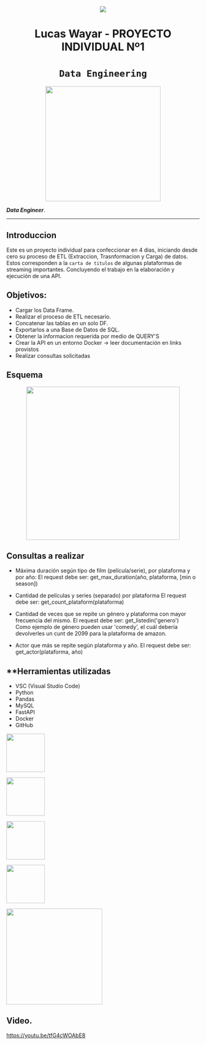 <p align=center><img src=https://d31uz8lwfmyn8g.cloudfront.net/Assets/logo-henry-white-lg.png><p>

# <h1 align=center> **Lucas Wayar - PROYECTO INDIVIDUAL Nº1** </h1>

# <h1 align=center>**`Data Engineering`**</h1>

<p align="center">
<img src="https://files.realpython.com/media/What-is-Data-Engineering_Watermarked.607e761a3c0e.jpg"  height=300>
</p>

 ***Data Engineer***.  

<hr>  

## **Introduccion**

Este es un proyecto individual para confeccionar en 4 dias, iniciando  desde cero su proceso de ETL (Extraccion, Trasnformacion
y Carga) de datos.  Estos corresponden a la `carta de titulos` de algunas plataformas de streaming importantes.
Concluyendo el trabajo en la elaboración y ejecución de una API.

## **Objetivos:**

+ Cargar los Data Frame.
+ Realizar el proceso de ETL necesario.
+ Concatenar las tablas en un solo DF.
+ Exportarlos a una Base de Datos de SQL.
+ Obtener la informacion requerida por medio de QUERY'S
+ Crear la API en un entorno Docker → leer documentación en links provistos
+ Realizar consultas solicitadas 

## **Esquema**

<p align=center>
<img src = 'https://i.postimg.cc/2SwvnTcw/Sin-t-tulo.png' height = 400></p>

## **Consultas a realizar**

+ Máxima duración según tipo de film (película/serie), por plataforma y por año:
    El request debe ser: get_max_duration(año, plataforma, [min o season])

+ Cantidad de películas y series (separado) por plataforma
    El request debe ser: get_count_plataform(plataforma)  
  
+ Cantidad de veces que se repite un género y plataforma con mayor frecuencia del mismo.
    El request debe ser: get_listedin('genero')  
    Como ejemplo de género pueden usar 'comedy', el cuál deberia devolverles un cunt de 2099 para la plataforma de amazon.

+ Actor que más se repite según plataforma y año.
  El request debe ser: get_actor(plataforma, año)

## **Herramientas utilizadas

+ VSC (Visual Studio Code)
+ Python
+ Pandas
+ MySQL
+ FastAPI
+ Docker
+ GitHub

<img src = 'https://user-images.githubusercontent.com/103937102/198367543-b87e0cee-4791-432f-ae78-6b1143245b81.png' height = 100></p>
<img src = 'https://user-images.githubusercontent.com/103937102/198366307-6021ce6b-6c6a-44db-99a8-26b59ee03b96.png' height = 100></p>
<img src = 'https://user-images.githubusercontent.com/103937102/198214481-cc721b8b-75dc-49a0-8763-86af158242cd.png' height = 100></p>
<img src = 'https://user-images.githubusercontent.com/103937102/198214658-cc3f4e0c-4599-4e3b-94f2-f69021d550bb.png' height = 100></p>
<img src = 'https://i.ibb.co/9t3dD7D/blog-zenvia-imagens-3.png' height=250><p>

## **Video.**

https://youtu.be/tfG4cWOAbE8
